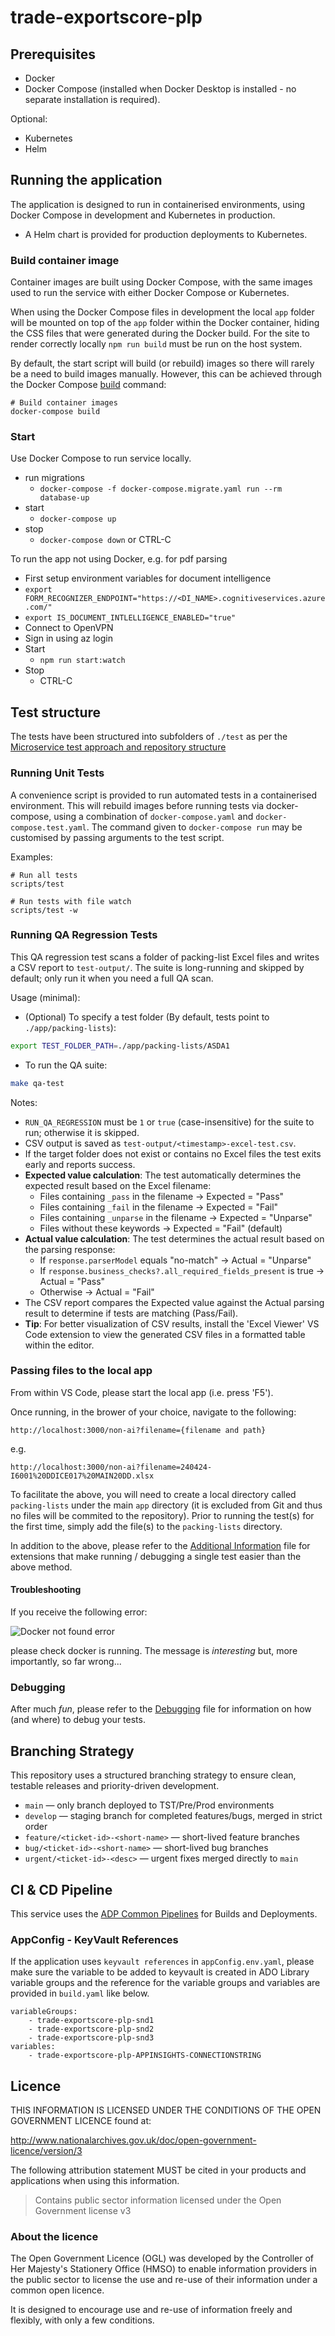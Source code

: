 # trade-exportscore-plp

## Prerequisites

- Docker
- Docker Compose (installed when Docker Desktop is installed - no separate installation is required).

Optional:

- Kubernetes
- Helm

## Running the application

The application is designed to run in containerised environments, using Docker Compose in development and Kubernetes in production.

- A Helm chart is provided for production deployments to Kubernetes.

### Build container image

Container images are built using Docker Compose, with the same images used to run the service with either Docker Compose or Kubernetes.

When using the Docker Compose files in development the local `app` folder will
be mounted on top of the `app` folder within the Docker container, hiding the CSS files that were generated during the Docker build. For the site to render correctly locally `npm run build` must be run on the host system.

By default, the start script will build (or rebuild) images so there will
rarely be a need to build images manually. However, this can be achieved
through the Docker Compose
[build](https://docs.docker.com/compose/reference/build/) command:

```text
# Build container images
docker-compose build
```

### Start

Use Docker Compose to run service locally.

- run migrations
  - `docker-compose -f docker-compose.migrate.yaml run --rm database-up`
- start
  - `docker-compose up`
- stop
  - `docker-compose down` or CTRL-C

To run the app not using Docker, e.g. for pdf parsing

- First setup environment variables for document intelligence
- `export FORM_RECOGNIZER_ENDPOINT="https://<DI_NAME>.cognitiveservices.azure.com/"`
- `export IS_DOCUMENT_INTLELLIGENCE_ENABLED="true"`
- Connect to OpenVPN
- Sign in using az login
- Start
  - `npm run start:watch`
- Stop
  - CTRL-C

## Test structure

The tests have been structured into subfolders of `./test` as per the
[Microservice test approach and repository structure](https://eaflood.atlassian.net/wiki/spaces/FPS/pages/1845396477/Microservice+test+approach+and+repository+structure)

### Running Unit Tests

A convenience script is provided to run automated tests in a containerised
environment. This will rebuild images before running tests via docker-compose,
using a combination of `docker-compose.yaml` and `docker-compose.test.yaml`.
The command given to `docker-compose run` may be customised by passing
arguments to the test script.

Examples:

```text
# Run all tests
scripts/test

# Run tests with file watch
scripts/test -w
```

### Running QA Regression Tests

This QA regression test scans a folder of packing-list Excel files and writes a CSV report to `test-output/`. The suite is long-running and skipped by default; only run it when you need a full QA scan.

Usage (minimal):

- (Optional) To specify a test folder (By default, tests point to `./app/packing-lists`):

```bash
export TEST_FOLDER_PATH=./app/packing-lists/ASDA1
```

- To run the QA suite:

```bash
make qa-test
```

Notes:

- `RUN_QA_REGRESSION` must be `1` or `true` (case-insensitive) for the suite to run; otherwise it is skipped.
- CSV output is saved as `test-output/<timestamp>-excel-test.csv`.
- If the target folder does not exist or contains no Excel files the test exits early and reports success.
- **Expected value calculation**: The test automatically determines the expected result based on the Excel filename:
  - Files containing `_pass` in the filename → Expected = "Pass"
  - Files containing `_fail` in the filename → Expected = "Fail"
  - Files containing `_unparse` in the filename → Expected = "Unparse"
  - Files without these keywords → Expected = "Fail" (default)
- **Actual value calculation**: The test determines the actual result based on the parsing response:
  - If `response.parserModel` equals "no-match" → Actual = "Unparse"
  - If `response.business_checks?.all_required_fields_present` is true → Actual = "Pass"
  - Otherwise → Actual = "Fail"
- The CSV report compares the Expected value against the Actual parsing result to determine if tests are matching (Pass/Fail).
- **Tip**: For better visualization of CSV results, install the 'Excel Viewer' VS Code extension to view the generated CSV files in a formatted table within the editor.

### Passing files to the local app

From within VS Code, please start the local app (i.e. press 'F5').

Once running, in the brower of your choice, navigate to the following:

```text
http://localhost:3000/non-ai?filename={filename and path}
```

e.g.

```text
http://localhost:3000/non-ai?filename=240424-I6001%20DDICE017%20MAIN20DD.xlsx
```

To facilitate the above, you will need to create a local directory called `packing-lists` under the main `app` directory (it is excluded from Git and thus no files will be commited to the repository). Prior to running the test(s) for the first time, simply add the file(s) to the `packing-lists` directory.

In addition to the above, please refer to the [Additional Information](./additional-info.md) file for extensions that make running / debugging a single test easier than the above method.

#### Troubleshooting

If you receive the following error:

![Docker not found error](./readme-images/Screenshot%202024-07-25%20103846.png "Docker not found error")

please check docker is running. The message is _interesting_ but, more importantly, so far wrong...

### Debugging

After much _fun_, please refer to the [Debugging](./debugging.md) file for information on how (and where) to debug your tests.

## Branching Strategy

This repository uses a structured branching strategy to ensure clean, testable releases and priority-driven development.

- `main` — only branch deployed to TST/Pre/Prod environments
- `develop` — staging branch for completed features/bugs, merged in strict order
- `feature/<ticket-id>-<short-name>` — short-lived feature branches
- `bug/<ticket-id>-<short-name>` — short-lived bug branches
- `urgent/<ticket-id>-<desc>` — urgent fixes merged directly to `main`

## CI & CD Pipeline

This service uses the [ADP Common Pipelines](https://github.com/DEFRA/adp-pipeline-common) for Builds and Deployments.

### AppConfig - KeyVault References

If the application uses `keyvault references` in `appConfig.env.yaml`, please make sure the variable to be added to keyvault is created in ADO Library variable groups and the reference for the variable groups and variables are provided in `build.yaml` like below.

```text
variableGroups:
    - trade-exportscore-plp-snd1
    - trade-exportscore-plp-snd2
    - trade-exportscore-plp-snd3
variables:
    - trade-exportscore-plp-APPINSIGHTS-CONNECTIONSTRING
```

## Licence

THIS INFORMATION IS LICENSED UNDER THE CONDITIONS OF THE OPEN GOVERNMENT LICENCE found at:

<http://www.nationalarchives.gov.uk/doc/open-government-licence/version/3>

The following attribution statement MUST be cited in your products and applications when using this information.

> Contains public sector information licensed under the Open Government license v3

### About the licence

The Open Government Licence (OGL) was developed by the Controller of Her Majesty's Stationery Office (HMSO) to enable information providers in the public sector to license the use and re-use of their information under a common open licence.

It is designed to encourage use and re-use of information freely and flexibly, with only a few conditions.
